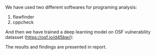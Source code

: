 We have used two different softwares for programing analysis:

1. flawfinder
2. cppcheck

And then we have trained a deep learning model on OSF vulnerability datasset (https://osf.io/d45bw/):

The results and findings are presented in report.



